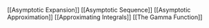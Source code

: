 [[Asymptotic Expansion]]
[[Asymptotic Sequence]]
[[Asymptotic Approximation]]
[[Approximating Integrals]]
[[The Gamma Function]]


